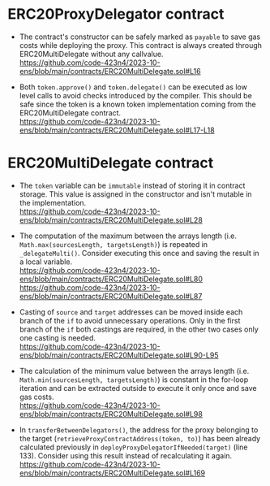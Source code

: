 # ERC20ProxyDelegator contract

- The contract's constructor can be safely marked as `payable` to save gas costs while deploying the proxy. This contract is always created through ERC20MultiDelegate without any callvalue.  
  https://github.com/code-423n4/2023-10-ens/blob/main/contracts/ERC20MultiDelegate.sol#L16  
  
- Both `token.approve()` and `token.delegate()` can be executed as low level calls to avoid checks introduced by the compiler. This should be safe since the token is a known token implementation coming from the ERC20MultiDelegate contract.  
  https://github.com/code-423n4/2023-10-ens/blob/main/contracts/ERC20MultiDelegate.sol#L17-L18
  
# ERC20MultiDelegate contract

- The `token` variable can be `immutable` instead of storing it in contract storage. This value is assigned in the constructor and isn't mutable in the implementation.  
  https://github.com/code-423n4/2023-10-ens/blob/main/contracts/ERC20MultiDelegate.sol#L28  

- The computation of the maximum between the arrays length (i.e. `Math.max(sourcesLength, targetsLength)`) is repeated in `_delegateMulti()`. Consider executing this once and saving the result in a local variable.  
  https://github.com/code-423n4/2023-10-ens/blob/main/contracts/ERC20MultiDelegate.sol#L80  
  https://github.com/code-423n4/2023-10-ens/blob/main/contracts/ERC20MultiDelegate.sol#L87  
  
- Casting of `source` and `target` addresses can be moved inside each branch of the `if` to avoid unnecessary operations. Only in the first branch of the `if` both castings are required, in the other two cases only one casting is needed.  
  https://github.com/code-423n4/2023-10-ens/blob/main/contracts/ERC20MultiDelegate.sol#L90-L95  

- The calculation of the minimum value between the arrays length (i.e. `Math.min(sourcesLength, targetsLength)`) is constant in the for-loop iteration and can be extracted outside to execute it only once and save gas costs.  
  https://github.com/code-423n4/2023-10-ens/blob/main/contracts/ERC20MultiDelegate.sol#L98  
  
- In `transferBetweenDelegators()`, the address for the proxy belonging to the target (`retrieveProxyContractAddress(token, to)`) has been already calculated previously in `deployProxyDelegatorIfNeeded(target)` (line 133). Consider using this result instead of recalculating it again.  
  https://github.com/code-423n4/2023-10-ens/blob/main/contracts/ERC20MultiDelegate.sol#L169  
